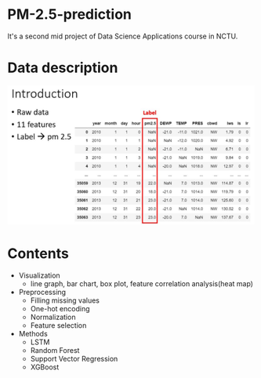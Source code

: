 # PM-2.5-prediction
It's a second mid project of Data Science Applications course in NCTU.
# Data description
![data description](data_image.JPG)
# Contents
- Visualization
   - line graph, bar chart, box plot, feature correlation analysis(heat map)
- Preprocessing
   - Filling missing values
   - One-hot encoding
   - Normalization
   - Feature selection
- Methods
   - LSTM
   - Random Forest
   - Support Vector Regression
   - XGBoost
